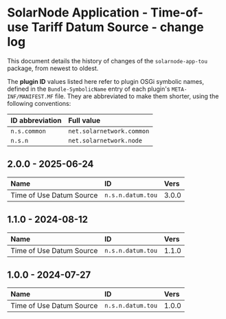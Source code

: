 # SolarNode Application - Time-of-use Tariff Datum Source - change log

This document details the history of changes of the `solarnode-app-tou` package, from
newest to oldest.

The **plugin ID** values listed here refer to plugin OSGi symbolic names, defined in the
`Bundle-SymbolicName` entry of each plugin's `META-INF/MANIFEST.MF` file. They are abbreviated to
make them shorter, using the following conventions:

| ID abbreviation | Full value                |
|:----------------|:--------------------------|
| `n.s.common`    | `net.solarnetwork.common` |
| `n.s.n`         | `net.solarnetwork.node`   |

## 2.0.0 - 2025-06-24

| Name                     | ID                | Vers  |
|:-------------------------|:------------------|:------|
| Time of Use Datum Source | `n.s.n.datum.tou` | 3.0.0 |


## 1.1.0 - 2024-08-12

| Name                     | ID                | Vers  |
|:-------------------------|:------------------|:------|
| Time of Use Datum Source | `n.s.n.datum.tou` | 1.1.0 |


## 1.0.0 - 2024-07-27

| Name                     | ID                | Vers  |
|:-------------------------|:------------------|:------|
| Time of Use Datum Source | `n.s.n.datum.tou` | 1.0.0 |
